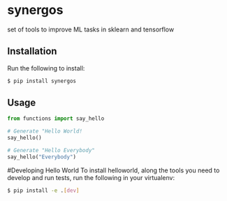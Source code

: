 # synergos
set of tools to improve ML tasks in sklearn and tensorflow

## Installation

Run the following to install:
```bash
$ pip install synergos
```

## Usage

```python
from functions import say_hello

# Generate "Hello World!
say_hello()

# Generate "Hello Everybody"
say_hello("Everybody")
```
#Developing Hello World
To install helloworld, along the tools you need to develop and run tests, run the following in your virtualenv:
```bash
$ pip install -e .[dev]
```
